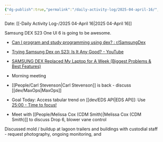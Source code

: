 ```yaml
---
{"dg-publish":true,"permalink":"/daily-activity-log/2025-04-april-16/","noteIcon":"","created":"2025-04-16T01:28:17.740-05:00"}
---
```


Date: [[-Daily Activity Log-/2025 04-April 16\|2025 04-April 16]]

Samsung DEX S23 One UI 6 is going to be awesome.
- [Can I program and study programming using dex? : r/SamsungDex](https://www.reddit.com/r/SamsungDex/comments/17gmz64/can_i_program_and_study_programming_using_dex/?rdt=49535)
- [Trying Samsung Dex on S23: Is It Any Good? - YouTube](https://www.youtube.com/watch?v=4YR2ehNg240)
- [SAMSUNG DEX Replaced My Laptop for A Week (Biggest Problems & Best Features)](https://www.youtube.com/watch?v=TgqTIjXLV4Y)

- Morning meeting
- [[People/Carl Stevenson\|Carl Stevenson]] is back - discuss [[dev/MaxOps\|MaxOps]]
- Goal Today: Access tabular trend on [[dev/EDS API\|EDS API]]: Use [25:00 - Time to focus!](https://pomofocus.io/)
- Meet with [[People/Melissa Cox (CDM Smith)\|Melissa Cox (CDM Smith)]] to discuss Drop 6, blower vane control

Discussed mold / buildup at lagoon trailers and buildings with custodial staff - request photography, ongoing monitoring, and 